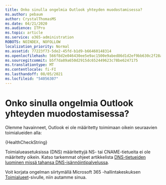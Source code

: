 ```yaml
---
title: Onko sinulla ongelmia Outlook yhteyden muodostamisessa?
ms.author: pebaum
author: CrystalThomasMS
ms.date: 04/21/2020
ms.audience: ITPro
ms.topic: article
ms.service: o365-administration
ROBOTS: NOINDEX, NOFOLLOW
localization_priority: Normal
ms.assetid: 77223f73-5de2-45fd-b1d9-b66460148314
ms.openlocfilehash: 566f8d2e046430ee5e9ac1500e9abed86d1d2ef9bb630c2f28a98d4a922f60d0
ms.sourcegitcommit: b5f7da89a650d2915dc652449623c78be6247175
ms.translationtype: MT
ms.contentlocale: fi-FI
ms.lasthandoff: 08/05/2021
ms.locfileid: "54056307"
---
```

# <a name="having-issues-getting-outlook-to-connect"></a>Onko sinulla ongelmia Outlook yhteyden muodostamisessa?

Olemme havainneet, Outlook ei ole määritetty toimimaan oikein seuraavien toimialueiden alla:
  
{HealthCheckString}
  
Toimialueasetuksissa (DNS) määritettyjä NS- tai CNAME-tietueita ei ole määritetty oikein. Katso tarkemmat ohjeet artikkelista [DNS-tietueiden luominen missä tahansa DNS-isännöintipalvelussa](https://docs.microsoft.com/microsoft-365/admin/get-help-with-domains/create-dns-records-at-any-dns-hosting-provider). 
  
Voit korjata ongelman siirtymällä Microsoft 365 -hallintakeskuksen [Toimialueet](https://admin.microsoft.com/adminportal/home#/Domains)-sivulle, niin autamme sinua. 